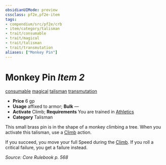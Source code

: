 ```yaml
---
obsidianUIMode: preview
cssclass: pf2e,pf2e-item
tags:
- compendium/src/pf2e/crb
- item/category/talisman
- trait/consumable
- trait/magical
- trait/talisman
- trait/transmutation
aliases: ["Monkey Pin"]
---
```

# Monkey Pin *Item 2*  
[consumable](rules/traits/consumable.md)  [magical](rules/traits/magical.md)  [talisman](rules/traits/talisman.md)  [transmutation](rules/traits/transmutation.md)  

- **Price** 6 gp
- **Usage** affixed to armor; **Bulk** —
- **Activate** Climb; **Requirements** You are trained in [Athletics](compendium/skills.md#Athletics)
- **Category** Talisman

This small brass pin is in the shape of a monkey climbing a tree. When you activate this talisman, use a [Climb](rules/actions/climb.md) action.

If you succeed, you move your full Speed during the [Climb](rules/actions/climb.md). If you roll a critical failure, you get a failure instead.

*Source: Core Rulebook p. 568*